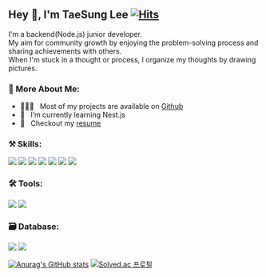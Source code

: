 ## Hey 👋, I'm TaeSung Lee [![Hits](https://hits.seeyoufarm.com/api/count/incr/badge.svg?url=https%3A%2F%2Fgithub.com%2Fqwe1234k&count_bg=%23D5454D&title_bg=%233E6BD1&icon=&icon_color=%23E7E7E7&title=hits&edge_flat=false)](https://hits.seeyoufarm.com)

I'm a backend(Node.js) junior developer.  
My aim for community growth by enjoying the problem-solving process and sharing achievements with others.  
When I'm stuck in a thought or process, I organize my thoughts by drawing pictures.

### 🧐 More About Me:
- 👨🏻‍💻 &nbsp; Most of my projects are available on [Github](https://github.com/qwe1234k?tab=repositories)
- 🌱 &nbsp; I’m currently learning Nest.js
- 📝 &nbsp; Checkout my [resume](https://countryimage.s3.ap-northeast-2.amazonaws.com/%EC%9D%B4+%ED%83%9C+%EC%84%B1+Backend+(Node.js).pdf)

### ⚒ Skills:
<img src="https://img.shields.io/badge/JavaScript-F7DF1E?style=flat-square&logo=javascript&logoColor=black"/> 
<img src="https://img.shields.io/badge/Node.js-339933?style=flat-square&logo=Node.js&logoColor=white"/> 
<img src="https://img.shields.io/badge/Express-000000?style=flat-square&logo=Express&logoColor=white"/> 
<img src="https://img.shields.io/badge/Docker-2496ED?style=flat-square&logo=Docker&logoColor=white"> 
<img src="https://img.shields.io/badge/React-61DAFB?style=flat-square&logo=React&logoColor=black"/> 
<img src="https://img.shields.io/badge/Typescript-3178C6?style=flat-square&logo=Typescript&logoColor=white"/>
<img src="https://img.shields.io/badge/Go-#00ADD8?style=flat-square&logo=Go&logoColor=white"/>

### 🛠 Tools:
<img src="https://img.shields.io/badge/amazonaws-232F3E?style=for-the-badge&logo=amazonaws&logoColor=white"> <img src="https://img.shields.io/badge/git-F05032?style=for-the-badge&logo=git&logoColor=white">

### 🗃 Database:
<img src="https://img.shields.io/badge/mongoDB-47A248?style=for-the-badge&logo=MongoDB&logoColor=white"> <img src="https://img.shields.io/badge/mysql-4479A1?style=for-the-badge&logo=mysql&logoColor=white">


[![Anurag's GitHub stats](https://github-readme-stats.vercel.app/api?username=qwe1234k)](https://github.com/anuraghazra/github-readme-stats)
[![Solved.ac
프로필](http://mazassumnida.wtf/api/v2/generate_badge?boj=xkskxhtm96)](https://solved.ac/xkskxhtm96)
